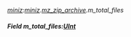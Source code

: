 _[miniz](../../modules/miniz/miniz-module.md):[miniz](../../modules/miniz/miniz-module.md).[mz\_zip\_archive](../../modules/miniz/miniz-mz_zip_archive.md).m\_total\_files_
##### Field m\_total\_files:[UInt](../../modules/wonkey/wonkey-types-uint.md)
